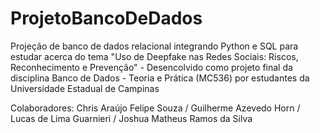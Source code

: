 # ProjetoBancoDeDados
Projeção de banco de dados relacional integrando Python e SQL para estudar acerca do tema "Uso de Deepfake nas Redes Sociais: Riscos, Reconhecimento e Prevenção" -  Desencolvido como projeto final da disciplina Banco de Dados -  Teoria e Prática (MC536) por estudantes da Universidade Estadual de Campinas

Colaboradores: Chris Araújo Felipe Souza / Guilherme Azevedo Horn / Lucas de Lima Guarnieri / Joshua Matheus Ramos da Silva
